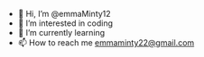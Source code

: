 - 👋 Hi, I’m @emmaMinty12
- 👀 I’m interested in coding
- 🌱 I’m currently learning 
- 📫 How to reach me emmaminty22@gmail.com

<!---
emmaMinty12/emmaMinty12 is a ✨ special ✨ repository because its `README.md` (this file) appears on your GitHub profile.
You can click the Preview link to take a look at your changes.
--->
